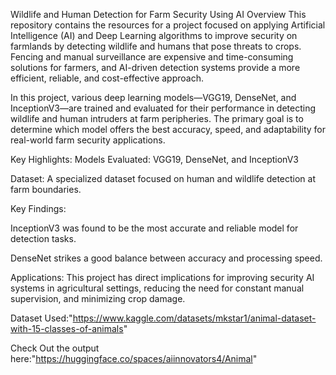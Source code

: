 Wildlife and Human Detection for Farm Security Using AI
Overview
This repository contains the  resources for a project focused on applying Artificial Intelligence (AI) and Deep Learning algorithms to improve security on farmlands by detecting wildlife and humans that pose threats to crops. Fencing and manual surveillance are expensive and time-consuming solutions for farmers, and AI-driven detection systems provide a more efficient, reliable, and cost-effective approach.

In this project, various deep learning models—VGG19, DenseNet, and InceptionV3—are trained and evaluated for their performance in detecting wildlife and human intruders at farm peripheries. The primary goal is to determine which model offers the best accuracy, speed, and adaptability for real-world farm security applications.

Key Highlights:
Models Evaluated: VGG19, DenseNet, and InceptionV3

Dataset: A specialized dataset focused on human and wildlife detection at farm boundaries.

Key Findings:

InceptionV3 was found to be the most accurate and reliable model for detection tasks.

DenseNet strikes a good balance between accuracy and processing speed.

Applications: This project has direct implications for improving security AI systems in agricultural settings, reducing the need for constant manual supervision, and minimizing crop damage.

Dataset Used:"https://www.kaggle.com/datasets/mkstar1/animal-dataset-with-15-classes-of-animals"

Check Out the output here:"https://huggingface.co/spaces/aiinnovators4/Animal"

